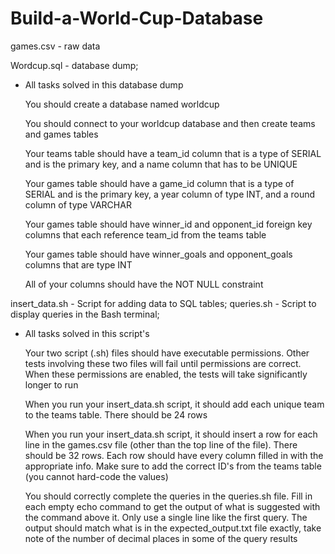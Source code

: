 # Build-a-World-Cup-Database

games.csv - raw data

Wordcup.sql - database dump;

* All tasks solved in this database dump
  
  You should create a database named worldcup
  
  You should connect to your worldcup database and then create teams and games tables
  
  Your teams table should have a team_id column that is a type of SERIAL and is the primary key, and a name column that has to be UNIQUE
  
  Your games table should have a game_id column that is a type of SERIAL and is the primary key, a year column of type INT, and a round column of type VARCHAR
  
  Your games table should have winner_id and opponent_id foreign key columns that each reference team_id from the teams table
  
  Your games table should have winner_goals and opponent_goals columns that are type INT
  
  All of your columns should have the NOT NULL constraint

insert_data.sh - Script for adding data to SQL tables;
queries.sh - Script to display queries in the Bash terminal;

* All tasks solved in this script's
  
  Your two script (.sh) files should have executable permissions. Other tests involving these two files will fail until permissions are correct. When these permissions are enabled, the tests will take 
significantly longer to run
  
  When you run your insert_data.sh script, it should add each unique team to the teams table. There should be 24 rows
  
  When you run your insert_data.sh script, it should insert a row for each line in the games.csv file (other than the top line of the file). There should be 32 rows. Each row should have every column filled in with the appropriate info. Make sure to add the correct ID's from the teams table (you cannot hard-code the values)
  
  You should correctly complete the queries in the queries.sh file. Fill in each empty echo command to get the output of what is suggested with the command above it. Only use a single line like the first query. The output should match what is in the expected_output.txt file exactly, take note of the number of decimal places in some of the query results
  
